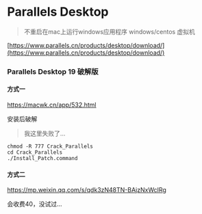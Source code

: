 # Parallels Desktop

> 不重启在mac上运行windows应用程序
> windows/centos 虚拟机

[https://www.parallels.cn/products/desktop/download/](https://www.parallels.cn/products/desktop/download/)

### Parallels Desktop 19 破解版

#### 方式一

https://macwk.cn/app/532.html

安装后破解

> 我这里失败了...

```shell
chmod -R 777 Crack_Parallels
cd Crack_Parallels
./Install_Patch.command
```

#### 方式二

https://mp.weixin.qq.com/s/qdk3zN48TN-BAjzNxWcIRg

会收费40，没试过...
